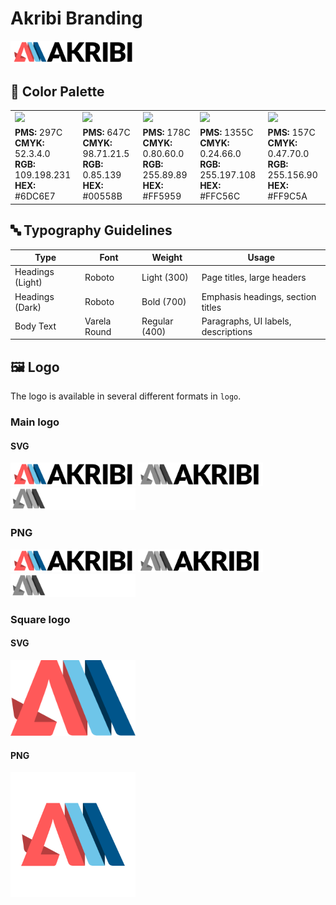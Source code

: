 # Akribi Branding

<img src="logo/akribi_color.svg" alt="Logo" width="200"/>

## 🎨 Color Palette

<table>
  <tr>
    <td><img src="https://placehold.co/100x100/6DC6E7/6DC6E7.png"/></td>
    <td><img src="https://placehold.co/100x100/00558B/00558B.png"/></td>
    <td><img src="https://placehold.co/100x100/FF5959/FF5959.png"/></td>
    <td><img src="https://placehold.co/100x100/FFC56C/FFC56C.png"/></td>
    <td><img src="https://placehold.co/100x100/FF9C5A/FF9C5A.png"/></td>
  </tr>
  <tr>
    <td valign="top"><b>PMS:</b> 297C<br><b>CMYK:</b> 52.3.4.0<br><b>RGB:</b> 109.198.231<br><b>HEX:</b> #6DC6E7</td>
    <td valign="top"><b>PMS:</b> 647C<br><b>CMYK:</b> 98.71.21.5<br><b>RGB:</b> 0.85.139<br><b>HEX:</b> #00558B</td>
    <td valign="top"><b>PMS:</b> 178C<br><b>CMYK:</b> 0.80.60.0<br><b>RGB:</b> 255.89.89<br><b>HEX:</b> #FF5959</td>
    <td valign="top"><b>PMS:</b> 1355C<br><b>CMYK:</b> 0.24.66.0<br><b>RGB:</b> 255.197.108<br><b>HEX:</b> #FFC56C</td>
    <td valign="top"><b>PMS:</b> 157C<br><b>CMYK:</b> 0.47.70.0<br><b>RGB:</b> 255.156.90<br><b>HEX:</b> #FF9C5A</td>
  </tr>
</table>

## 🔤 Typography Guidelines

| **Type**         | **Font**        | **Weight**       | **Usage**                           |
|------------------|-----------------|------------------|-------------------------------------|
| Headings (Light) | Roboto          | Light (300)      | Page titles, large headers          |
| Headings (Dark)  | Roboto          | Bold (700)       | Emphasis headings, section titles   |
| Body Text        | Varela Round    | Regular (400)    | Paragraphs, UI labels, descriptions |

## 🖼️ Logo

The logo is available in several different formats in `logo`.

### Main logo

#### SVG

<img src="logo/akribi_color.svg" alt="Logo" width="200"/>
<img src="logo/akribi_black.svg" alt="Logo" width="200"/>
<img src="logo/akribi_white.svg" alt="Logo" width="200"/>

### PNG

<img src="logo/akribi_color.png" alt="Logo" width="200"/>
<img src="logo/akribi_black.png" alt="Logo" width="200"/>
<img src="logo/akribi_white.png" alt="Logo" width="200"/>

### Square logo

#### SVG

<img src="logo/akribi_square_color.svg" alt="Logo" width="200"/>

#### PNG

<img src="logo/akribi_square_color.png" alt="Logo" width="200"/>
